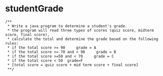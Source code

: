 # studentGrade

    /**
     * Write a java program to determine a student's grade. 
     * the program will read three types of scores (quiz score, midterm score, final score), 
     * calculate the total and determine the grade based on the following rules:
     * if the total score >= 90     grade = A
     * if the total score >= 70 and < 90     grade = B
     * if the total score >=50 and < 70     grade = C 
     * if the total score < 50  grade=F
     * [total score = quiz score + mid term score + final score]
     **/
